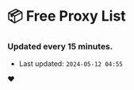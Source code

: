 # :package: Free Proxy List
### Updated every 15 minutes.

- Last updated: `2024-05-12 04:55`

:heart:
